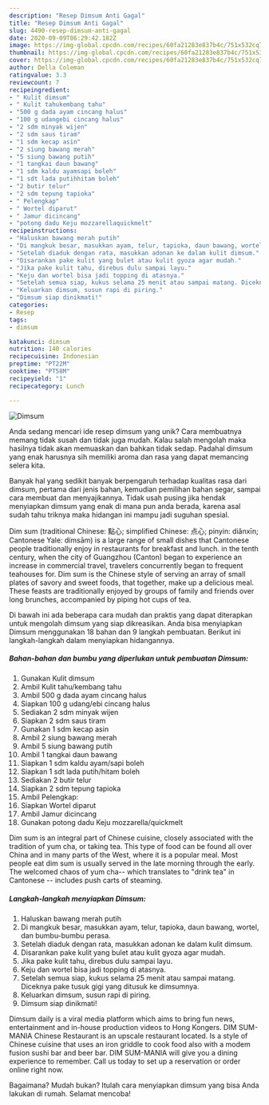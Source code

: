 ```yaml
---
description: "Resep Dimsum Anti Gagal"
title: "Resep Dimsum Anti Gagal"
slug: 4490-resep-dimsum-anti-gagal
date: 2020-09-09T06:29:42.182Z
image: https://img-global.cpcdn.com/recipes/60fa21283e837b4c/751x532cq70/dimsum-foto-resep-utama.jpg
thumbnail: https://img-global.cpcdn.com/recipes/60fa21283e837b4c/751x532cq70/dimsum-foto-resep-utama.jpg
cover: https://img-global.cpcdn.com/recipes/60fa21283e837b4c/751x532cq70/dimsum-foto-resep-utama.jpg
author: Della Coleman
ratingvalue: 3.3
reviewcount: 7
recipeingredient:
- " Kulit dimsum"
- " Kulit tahukembang tahu"
- "500 g dada ayam cincang halus"
- "100 g udangebi cincang halus"
- "2 sdm minyak wijen"
- "2 sdm saus tiram"
- "1 sdm kecap asin"
- "2 siung bawang merah"
- "5 siung bawang putih"
- "1 tangkai daun bawang"
- "1 sdm kaldu ayamsapi boleh"
- "1 sdt lada putihhitam boleh"
- "2 butir telur"
- "2 sdm tepung tapioka"
- " Pelengkap"
- " Wortel diparut"
- " Jamur dicincang"
- "potong dadu Keju mozzarellaquickmelt"
recipeinstructions:
- "Haluskan bawang merah putih"
- "Di mangkuk besar, masukkan ayam, telur, tapioka, daun bawang, wortel, dan bumbu-bumbu perasa."
- "Setelah diaduk dengan rata, masukkan adonan ke dalam kulit dimsum."
- "Disarankan pake kulit yang bulet atau kulit gyoza agar mudah."
- "Jika pake kulit tahu, direbus dulu sampai layu."
- "Keju dan wortel bisa jadi topping di atasnya."
- "Setelah semua siap, kukus selama 25 menit atau sampai matang. Diceknya pake tusuk gigi yang ditusuk ke dimsumnya."
- "Keluarkan dimsum, susun rapi di piring."
- "Dimsum siap dinikmati!"
categories:
- Resep
tags:
- dimsum

katakunci: dimsum 
nutrition: 140 calories
recipecuisine: Indonesian
preptime: "PT22M"
cooktime: "PT58M"
recipeyield: "1"
recipecategory: Lunch

---
```



![Dimsum](https://img-global.cpcdn.com/recipes/60fa21283e837b4c/751x532cq70/dimsum-foto-resep-utama.jpg)

Anda sedang mencari ide resep dimsum yang unik? Cara membuatnya memang tidak susah dan tidak juga mudah. Kalau salah mengolah maka hasilnya tidak akan memuaskan dan bahkan tidak sedap. Padahal dimsum yang enak harusnya sih memiliki aroma dan rasa yang dapat memancing selera kita.

Banyak hal yang sedikit banyak berpengaruh terhadap kualitas rasa dari dimsum, pertama dari jenis bahan, kemudian pemilihan bahan segar, sampai cara membuat dan menyajikannya. Tidak usah pusing jika hendak menyiapkan dimsum yang enak di mana pun anda berada, karena asal sudah tahu triknya maka hidangan ini mampu jadi suguhan spesial.

Dim sum (traditional Chinese: 點心; simplified Chinese: 点心; pinyin: diǎnxīn; Cantonese Yale: dímsām) is a large range of small dishes that Cantonese people traditionally enjoy in restaurants for breakfast and lunch. in the tenth century, when the city of Guangzhou (Canton) began to experience an increase in commercial travel, travelers concurrently began to frequent teahouses for. Dim sum is the Chinese style of serving an array of small plates of savory and sweet foods, that together, make up a delicious meal. These feasts are traditionally enjoyed by groups of family and friends over long brunches, accompanied by piping hot cups of tea.


Di bawah ini ada beberapa cara mudah dan praktis yang dapat diterapkan untuk mengolah dimsum yang siap dikreasikan. Anda bisa menyiapkan Dimsum menggunakan 18 bahan dan 9 langkah pembuatan. Berikut ini langkah-langkah dalam menyiapkan hidangannya.

<!--inarticleads1-->

##### Bahan-bahan dan bumbu yang diperlukan untuk pembuatan Dimsum:

1. Gunakan  Kulit dimsum
1. Ambil  Kulit tahu/kembang tahu
1. Ambil 500 g dada ayam cincang halus
1. Siapkan 100 g udang/ebi cincang halus
1. Sediakan 2 sdm minyak wijen
1. Siapkan 2 sdm saus tiram
1. Gunakan 1 sdm kecap asin
1. Ambil 2 siung bawang merah
1. Ambil 5 siung bawang putih
1. Ambil 1 tangkai daun bawang
1. Siapkan 1 sdm kaldu ayam/sapi boleh
1. Siapkan 1 sdt lada putih/hitam boleh
1. Sediakan 2 butir telur
1. Siapkan 2 sdm tepung tapioka
1. Ambil  Pelengkap:
1. Siapkan  Wortel diparut
1. Ambil  Jamur dicincang
1. Gunakan potong dadu Keju mozzarella/quickmelt


Dim sum is an integral part of Chinese cuisine, closely associated with the tradition of yum cha, or taking tea. This type of food can be found all over China and in many parts of the West, where it is a popular meal. Most people eat dim sum is usually served in the late morning through the early. The welcomed chaos of yum cha-- which translates to &#34;drink tea&#34; in Cantonese -- includes push carts of steaming. 

<!--inarticleads2-->

##### Langkah-langkah menyiapkan Dimsum:

1. Haluskan bawang merah putih
1. Di mangkuk besar, masukkan ayam, telur, tapioka, daun bawang, wortel, dan bumbu-bumbu perasa.
1. Setelah diaduk dengan rata, masukkan adonan ke dalam kulit dimsum.
1. Disarankan pake kulit yang bulet atau kulit gyoza agar mudah.
1. Jika pake kulit tahu, direbus dulu sampai layu.
1. Keju dan wortel bisa jadi topping di atasnya.
1. Setelah semua siap, kukus selama 25 menit atau sampai matang. Diceknya pake tusuk gigi yang ditusuk ke dimsumnya.
1. Keluarkan dimsum, susun rapi di piring.
1. Dimsum siap dinikmati!


Dimsum daily is a viral media platform which aims to bring fun news, entertainment and in-house production videos to Hong Kongers. DIM SUM-MANIA Chinese Restaurant is an upscale restaurant located. Is a style of Chinese cuisine that uses an iron griddle to cook food also with a modem fusion sushi bar and beer bar. DIM SUM-MANIA will give you a dining experience to remember. Call us today to set up a reservation or order online right now. 

Bagaimana? Mudah bukan? Itulah cara menyiapkan dimsum yang bisa Anda lakukan di rumah. Selamat mencoba!
